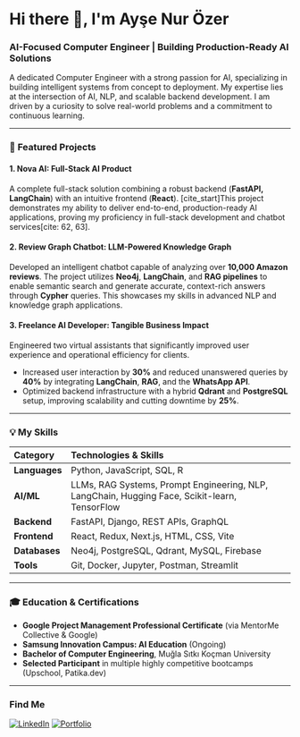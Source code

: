 # Hi there 👋, I'm Ayşe Nur Özer

### **AI-Focused Computer Engineer | Building Production-Ready AI Solutions**

A dedicated Computer Engineer with a strong passion for AI, specializing in building intelligent systems from concept to deployment. My expertise lies at the intersection of AI, NLP, and scalable backend development. I am driven by a curiosity to solve real-world problems and a commitment to continuous learning.

---

### 🚀 **Featured Projects**

#### **1. Nova AI: Full-Stack AI Product**
A complete full-stack solution combining a robust backend (**FastAPI, LangChain**) with an intuitive frontend (**React**). [cite_start]This project demonstrates my ability to deliver end-to-end, production-ready AI applications, proving my proficiency in full-stack development and chatbot services[cite: 62, 63].

#### **2. Review Graph Chatbot: LLM-Powered Knowledge Graph**
Developed an intelligent chatbot capable of analyzing over **10,000 Amazon reviews**. The project utilizes **Neo4j**, **LangChain**, and **RAG pipelines** to enable semantic search and generate accurate, context-rich answers through **Cypher** queries. This showcases my skills in advanced NLP and knowledge graph applications.

#### **3. Freelance AI Developer: Tangible Business Impact**
Engineered two virtual assistants that significantly improved user experience and operational efficiency for clients.
* Increased user interaction by **30%** and reduced unanswered queries by **40%** by integrating **LangChain**, **RAG**, and the **WhatsApp API**.
* Optimized backend infrastructure with a hybrid **Qdrant** and **PostgreSQL** setup, improving scalability and cutting downtime by **25%**.

---

### 💡 **My Skills**

| **Category** | **Technologies & Skills** |
| :--- | :--- |
| **Languages** | Python, JavaScript, SQL, R |
| **AI/ML** | LLMs, RAG Systems, Prompt Engineering, NLP, LangChain, Hugging Face, Scikit-learn, TensorFlow |
| **Backend** | FastAPI, Django, REST APIs, GraphQL |
| **Frontend** | React, Redux, Next.js, HTML, CSS, Vite |
| **Databases** | Neo4j, PostgreSQL, Qdrant, MySQL, Firebase |
| **Tools** | Git, Docker, Jupyter, Postman, Streamlit |

---

### 🎓 **Education & Certifications**

* **Google Project Management Professional Certificate** (via MentorMe Collective & Google)
* **Samsung Innovation Campus: AI Education** (Ongoing)
* **Bachelor of Computer Engineering**, Muğla Sıtkı Koçman University 
* **Selected Participant** in multiple highly competitive bootcamps (Upschool, Patika.dev)

---

### **Find Me**

[![LinkedIn](https://img.shields.io/badge/LinkedIn-blue?logo=linkedin)](https://www.linkedin.com/in/ayse-nur-ozer)
[![Portfolio](https://img.shields.io/badge/Portfolio-gray?logo=react)]([https://www.ayseozer.dev](https://my-portfolio-website-jet-eight.vercel.app/))
